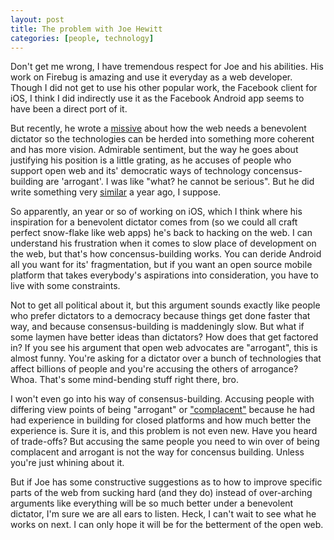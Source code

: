 ```yaml
---
layout: post
title: The problem with Joe Hewitt
categories: [people, technology]
---
```


Don't get me wrong, I have tremendous respect for Joe and his abilities. His work on Firebug is amazing and use it everyday as a web developer. Though I did not get to use his other popular work, the Facebook client for iOS, I think I did indirectly use it as the Facebook Android app seems to have been a direct port of it.

But recently, he wrote a [missive](http://joehewitt.com/post/web-technologies-need-an-owner/) about how the web needs a benevolent dictator so the technologies can be herded into something more coherent and has more vision. Admirable sentiment, but the way he goes about justifying his position is a little grating, as he accuses of people who support open web and its' democratic ways of technology concensus-building are 'arrogant'. I was like "what? he cannot be serious". But he did write something very [similar](http://techcrunch.com/2010/04/30/joe-hewitt-web-development/) a year ago, I suppose. 

So apparently, an year or so of working on iOS, which I think where his inspiration for a benevolent dictator comes from (so we could all craft perfect snow-flake like web apps) he's back to hacking on the web. I can understand his frustration when it comes to slow place of development on the web, but that's how concensus-building works. You can deride Android all you want for its' fragmentation, but if you want an open source mobile platform that takes everybody's aspirations into consideration, you have to live with some constraints. 

Not to get all political about it, but this argument sounds exactly like people who prefer dictators to a democracy because things get done faster that way, and because consensus-building is maddeningly slow. But what if some laymen have better ideas than dictators? How does that get factored in? If you see his argument that open web advocates are "arrogant", this is almost funny. You're asking for a dictator over a bunch of technologies that affect billions of people and you're accusing the others of arrogance? Whoa. That's some mind-bending stuff right there, bro.

I won't even go into his way of consensus-building. Accusing people with differing view points of being "arrogant" or ["complacent"](http://joehewitt.com/post/what-the-web-is-and-is-not/) because he had had experience in building for closed platforms and how much better the experience is. Sure it is, and this problem is not even new. Have you heard of trade-offs? But accusing the same people you need to win over of being complacent and arrogant is not the way for concensus building. Unless you're just whining about it.

But if Joe has some constructive suggestions as to how to improve specific parts of the web from sucking hard (and they do) instead of over-arching arguments like everything will be so much better under a benevolent dictator, I'm sure we are all ears to listen. Heck, I can't wait to see what he works on next. I can only hope it will be for the betterment of the open web.

